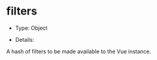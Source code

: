 # filters

* Type: Object

* Details:

A hash of filters to be made available to the Vue instance.

